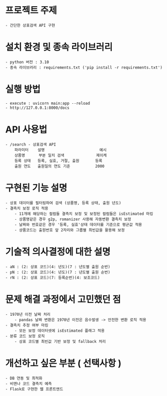# 프로젝트 주제
    - 간단한 상표검색 API 구현

# 설치 환경 및 종속 라이브러리
    - python 버전 : 3.10
    - 종속 라이브러리 : requirements.txt ('pip install -r requirements.txt')
    
# 실행 방법
    - execute : uvicorn main:app --reload
    - http://127.0.0.1:8000/docs

# API 사용법
    - /search - 상표검색 API
        파라미터    설명                        예시
        상품명      부분 일치 검색              제이케
        등록 상태   등록, 실효, 거절, 출원       등록
        출원 연도   출원일의 연도 기준           2000

# 구현된 기능 설명
    - 상표 데이터를 필터링하여 검색 (상품명, 등록 상태, 출원 년도)
    - 결측치 보정 로직 적용
        - 11개에 해당하는 컬럼들 결측치 보정 및 보정된 컬럼들은 isEstimated 마킹
        - 상품명같은 경우 g2p, romanizer 사용해 자동변환 결측치 보정
        - 날짜와 번호같은 경우 '등록, 실효'상태 데이터를 기준으로 평균값 적용
        - 샹품코드는 출원번호 앞 2자리와 그룹별 최빈값을 활용해 보정

# 기술적 의사결정에 대한 설명
    - aN : (2: 상표 코드)(4: 년도)(7 : 년도별 출원 순번)
    - pN : (2: 상표 코드)(4: 년도)(7 : 년도별 출원 순번)
    - rN : (2: 상표 코드)(7: 등록순번)(4: 보조코드)
    
# 문제 해결 과정에서 고민했던 점
    - 1970년 이전 날짜 처리
        - pandas 날짜 변환은 1970년 이전은 음수발생 -> 안전한 변환 로직 적용
    - 결측치 추정 여부 마킹
        - 모든 보정 데이터셋에 isEstimated 플래그 적용
    - 분류 코드 보정 로직
        - 상표 코드별 최빈값 기반 보정 및 fallback 처리

# 개선하고 싶은 부분 ( 선택사항 )
    - DB 연동 및 최적화
    - 비엔나 코드 결측치 예측
    - Flask로 구현한 웹 프론트엔드